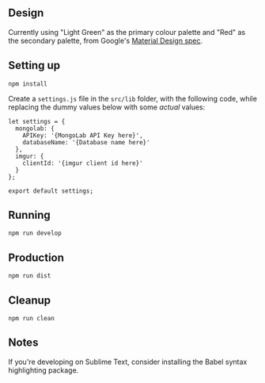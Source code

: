 ## Design

Currently using "Light Green" as the primary colour palette and "Red" as the secondary palette, from Google's [Material Design spec](http://www.google.com/design/spec/style/color.html#).

## Setting up

```shell
npm install
```

Create a `settings.js` file in the `src/lib` folder, with the following code, while replacing the dummy values below with some *actual* values:

```
let settings = {
  mongolab: {
    APIKey: '{MongoLab API Key here}',
    databaseName: '{Database name here}'
  },
  imgur: {
    clientId: '{imgur client id here}'
  }
};

export default settings;
```

## Running

```shell
npm run develop
```

## Production

```shell
npm run dist
```

## Cleanup

```shell
npm run clean
```

## Notes

If you're developing on Sublime Text, consider installing the Babel syntax highlighting package.
